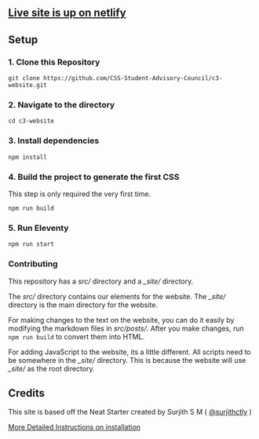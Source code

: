 ## [Live site is up on netlify](https://cscareersuwb.netlify.app/)




## Setup
### 1\. Clone this Repository

```
git clone https://github.com/CSS-Student-Advisory-Council/c3-website.git
```

### 2\. Navigate to the directory

```
cd c3-website
```

### 3\. Install dependencies

```
npm install
```

### 4\. Build the project to generate the first CSS

This step is only required the very first time.

```
npm run build
```

### 5\. Run Eleventy

```
npm run start
```

### Contributing 
This repository has a *src/* directory and a *_site/* directory. 

The *src/* directory contains our elements for the website. The *_site/* directory is the main directory for the website. 

For making changes to the text on the website, you can do it easily by modifying the markdown files in *src/posts/*.  After you make changes, run 
```npm run build``` 
to convert them into HTML.

For adding JavaScript to the website, its a little different. All scripts need to be somewhere in the *_site/* directory. 
This is because the website will use *_site/* as the root directory.



## Credits
This site is based off the Neat Starter created by Surjith S M ( [@surjithctly](https://surjithctly.in/) )

[ More Detailed Instructions on installation](https://blog.surjithctly.in/neat-stack-create-a-static-website-with-netlify-cms-eleventy-alpinejs-and-tailwindcss)
